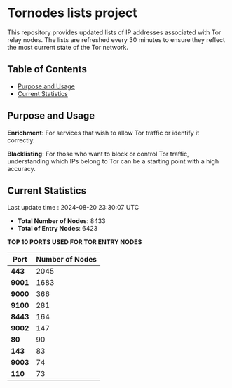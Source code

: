 # Tornodes lists project

This repository provides updated lists of IP addresses associated with Tor relay nodes. The lists are refreshed every 30 minutes to ensure they reflect the most current state of the Tor network.

## Table of Contents

- [Purpose and Usage](#purpose-and-usage)
- [Current Statistics](#current-statistics)


## Purpose and Usage

**Enrichment**: For services that wish to allow Tor traffic or identify it correctly.

**Blacklisting**: For those who want to block or control Tor traffic, understanding which IPs belong to Tor can be a starting point with a high accuracy.

## Current Statistics

Last update time : 2024-08-20 23:30:07 UTC

- **Total Number of Nodes**: 8433
- **Total of Entry Nodes**: 6423

**TOP 10 PORTS USED FOR TOR ENTRY NODES**

| **Port** | **Number of Nodes** |
|------|-----------------|
| **443**   | 2045  |
| **9001**   | 1683  |
| **9000**   | 366  |
| **9100**   | 281  |
| **8443**   | 164  |
| **9002**   | 147  |
| **80**   | 90  |
| **143**   | 83  |
| **9003**   | 74  |
| **110**   | 73  |

